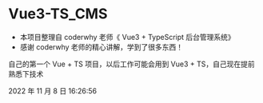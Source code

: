 # Vue3-TS_CMS

- 本项目整理自 coderwhy 老师《 Vue3 + TypeScript 后台管理系统》
- 感谢 coderwhy 老师的精心讲解，学到了很多东西！

自己的第一个 Vue + TS 项目，以后工作可能会用到 Vue3 + TS，自己现在提前熟悉下技术

2022 年 11 月 8 日 16:26:56
